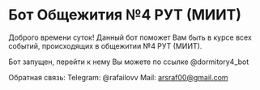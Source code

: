 # Бот Общежития №4 РУТ (МИИТ)
Доброго времени суток! Данный бот поможет Вам быть в курсе всех событий, происходящих в общежитии №4 РУТ (МИИТ).

Бот запущен, перейти к нему Вы можете по ссылке @dormitory4_bot

Обратная связь:
Telegram: @rafailovv
Mail: arsraf00@gmail.com

